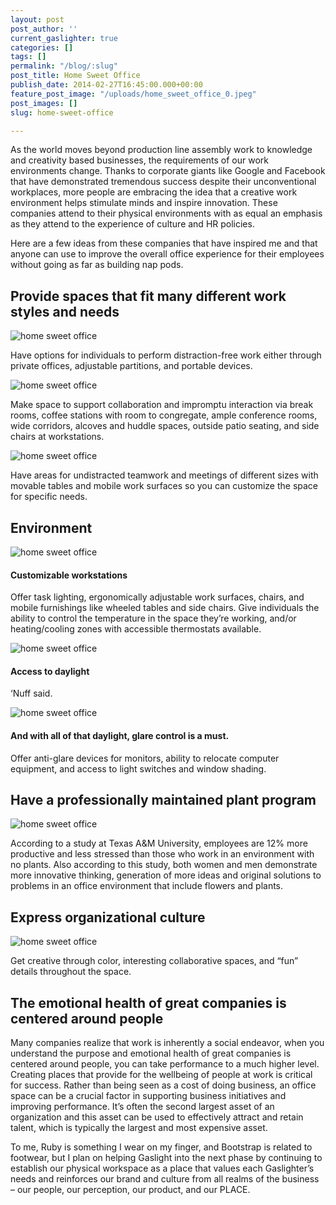 ```yaml
---
layout: post
post_author: ''
current_gaslighter: true
categories: []
tags: []
permalink: "/blog/:slug"
post_title: Home Sweet Office
publish_date: 2014-02-27T16:45:00.000+00:00
feature_post_image: "/uploads/home_sweet_office_0.jpeg"
post_images: []
slug: home-sweet-office

---
```

As the world moves beyond production line assembly work to knowledge and creativity based businesses, the requirements of our work environments change.  Thanks to corporate giants like Google and Facebook that have demonstrated tremendous success despite their unconventional workplaces, more people are embracing the idea that a creative work environment helps stimulate minds and inspire innovation.  These companies attend to their physical environments with as equal an emphasis as they attend to the experience of culture and HR policies.

Here are a few ideas from these companies that have inspired me and that anyone can use to improve the overall office experience for their employees without going as far as building nap pods.

## Provide spaces that fit many different work styles and needs 

![home sweet office](http://gaslight.github.io/posts/assets/images/home_sweet_office_1.jpeg)

Have options for individuals to perform distraction-free work either through private offices, adjustable partitions, and portable devices.

![home sweet office](http://gaslight.github.io/posts/assets/images/home_sweet_office_2.jpeg)

Make space to support collaboration and impromptu interaction via break rooms, coffee stations with room to congregate, ample conference rooms, wide corridors, alcoves and huddle spaces, outside patio seating, and side chairs at workstations.

![home sweet office](http://gaslight.github.io/posts/assets/images/home_sweet_office_3.jpeg)

Have areas for undistracted teamwork and meetings of different sizes with movable tables and mobile work surfaces so you can customize the space for specific needs.


## Environment

![home sweet office](http://gaslight.github.io/posts/assets/images/home_sweet_office_4.jpeg)

#### Customizable workstations
Offer task lighting, ergonomically adjustable work surfaces, chairs, and mobile furnishings like wheeled tables and side chairs.
Give individuals the ability to control the temperature in the space they’re  working, and/or heating/cooling zones with accessible thermostats available.


![home sweet office](http://gaslight.github.io/posts/assets/images/home_sweet_office_5.jpeg)

#### Access to daylight
‘Nuff said.


![home sweet office](http://gaslight.github.io/posts/assets/images/home_sweet_office_6.jpeg)

#### And with all of that daylight, glare control is a must.
Offer anti-glare devices for monitors, ability to relocate computer equipment, and access to light switches and window shading.


## Have a professionally maintained plant program

![home sweet office](http://gaslight.github.io/posts/assets/images/home_sweet_office_7.jpeg)

According to a study at Texas A&M University, employees are 12% more productive and less stressed than those who work in an environment with no plants.
Also according to this study, both women and men demonstrate more innovative thinking, generation of more ideas and original solutions to problems in an office environment that include flowers and plants.


## Express organizational culture

![home sweet office](http://gaslight.github.io/posts/assets/images/home_sweet_office_8.jpeg)

Get creative through color, interesting collaborative spaces, and “fun” details throughout the space.

## The emotional health of great companies is centered around people

Many companies realize that work is inherently a social endeavor, when you understand the purpose and emotional health of great companies is centered around people, you can take performance to a much higher level. Creating places that provide for the wellbeing of people at work is critical for success. Rather than being seen as a cost of doing business, an office space can be a crucial factor in supporting business initiatives and improving performance.  It’s often the second largest asset of an organization and this asset can be used to effectively attract and retain talent, which is typically the largest and most expensive asset.

To me, Ruby is something I wear on my finger, and Bootstrap is related to footwear, but I plan on helping Gaslight into the next phase by continuing to establish our physical workspace as a place that values each Gaslighter’s needs and reinforces our brand and culture from all realms of the business – our people, our perception, our product, and our PLACE.
